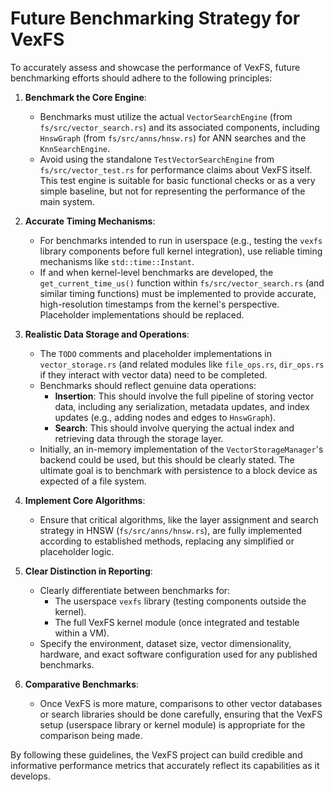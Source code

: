 # Future Benchmarking Strategy for VexFS

To accurately assess and showcase the performance of VexFS, future benchmarking efforts should adhere to the following principles:

1.  **Benchmark the Core Engine**:
    *   Benchmarks must utilize the actual `VectorSearchEngine` (from `fs/src/vector_search.rs`) and its associated components, including `HnswGraph` (from `fs/src/anns/hnsw.rs`) for ANN searches and the `KnnSearchEngine`.
    *   Avoid using the standalone `TestVectorSearchEngine` from `fs/src/vector_test.rs` for performance claims about VexFS itself. This test engine is suitable for basic functional checks or as a very simple baseline, but not for representing the performance of the main system.

2.  **Accurate Timing Mechanisms**:
    *   For benchmarks intended to run in userspace (e.g., testing the `vexfs` library components before full kernel integration), use reliable timing mechanisms like `std::time::Instant`.
    *   If and when kernel-level benchmarks are developed, the `get_current_time_us()` function within `fs/src/vector_search.rs` (and similar timing functions) must be implemented to provide accurate, high-resolution timestamps from the kernel's perspective. Placeholder implementations should be replaced.

3.  **Realistic Data Storage and Operations**:
    *   The `TODO` comments and placeholder implementations in `vector_storage.rs` (and related modules like `file_ops.rs`, `dir_ops.rs` if they interact with vector data) need to be completed.
    *   Benchmarks should reflect genuine data operations:
        *   **Insertion**: This should involve the full pipeline of storing vector data, including any serialization, metadata updates, and index updates (e.g., adding nodes and edges to `HnswGraph`).
        *   **Search**: This should involve querying the actual index and retrieving data through the storage layer.
    *   Initially, an in-memory implementation of the `VectorStorageManager`'s backend could be used, but this should be clearly stated. The ultimate goal is to benchmark with persistence to a block device as expected of a file system.

4.  **Implement Core Algorithms**:
    *   Ensure that critical algorithms, like the layer assignment and search strategy in HNSW (`fs/src/anns/hnsw.rs`), are fully implemented according to established methods, replacing any simplified or placeholder logic.

5.  **Clear Distinction in Reporting**:
    *   Clearly differentiate between benchmarks for:
        *   The userspace `vexfs` library (testing components outside the kernel).
        *   The full VexFS kernel module (once integrated and testable within a VM).
    *   Specify the environment, dataset size, vector dimensionality, hardware, and exact software configuration used for any published benchmarks.

6.  **Comparative Benchmarks**:
    *   Once VexFS is more mature, comparisons to other vector databases or search libraries should be done carefully, ensuring that the VexFS setup (userspace library or kernel module) is appropriate for the comparison being made.

By following these guidelines, the VexFS project can build credible and informative performance metrics that accurately reflect its capabilities as it develops.
